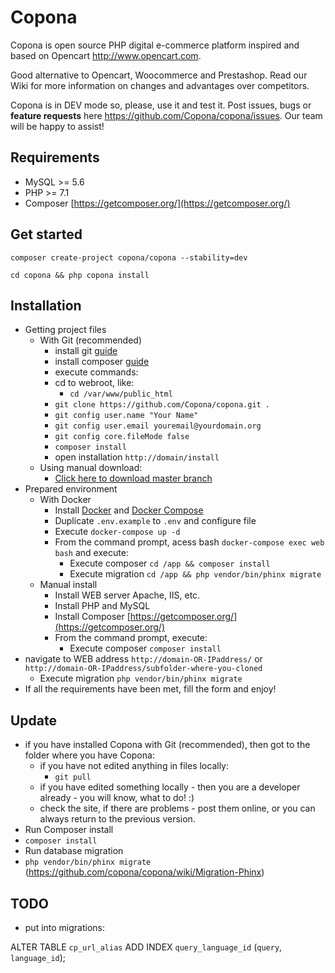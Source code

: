 # Copona

Copona is open source PHP digital e-commerce platform inspired and based on Opencart http://www.opencart.com.

Good alternative to Opencart, Woocommerce and Prestashop. Read our Wiki for more information on changes and advantages over competitors.

Copona is in DEV mode so, please, use it and test it. Post issues, bugs or **feature requests** here https://github.com/Copona/copona/issues. Our team will be happy to assist!


## Requirements
* MySQL >= 5.6
* PHP >= 7.1
* Composer [https://getcomposer.org/](https://getcomposer.org/)

## Get started
`composer create-project copona/copona --stability=dev`

`cd copona && php copona install`

## Installation
* Getting project files
    * With Git (recommended)
        * install git [guide](http://rogerdudler.github.io/git-guide)
		* install composer [guide](https://getcomposer.org/doc/01-basic-usage.md#installing-dependencies)
        * execute commands: 
		* cd to webroot, like:
		    * `cd /var/www/public_html`
        * `git clone https://github.com/Copona/copona.git .`
        * `git config user.name "Your Name"`
        * `git config user.email youremail@yourdomain.org`
        * `git config core.fileMode false`
		* `composer install`
		* open installation `http://domain/install`
    * Using manual download:
        * [Click here to download master branch](https://github.com/copona/copona/archive/master.zip)
* Prepared environment
    * With Docker
        * Install [Docker](https://docs.docker.com/engine/installation/) and [Docker Compose](https://docs.docker.com/compose/install/)
        * Duplicate `.env.example` to `.env` and configure file
        * Execute `docker-compose up -d`
        * From the command prompt, acess bash `docker-compose exec web bash` and execute:
            * Execute composer `cd /app && composer install`
            * Execute migration `cd /app && php vendor/bin/phinx migrate`
    * Manual install
        * Install WEB server Apache, IIS, etc.
        * Install PHP and MySQL 
        * Install Composer [https://getcomposer.org/](https://getcomposer.org/)
        * From the command prompt, execute:
            * Execute composer `composer install`
* navigate to WEB address `http://domain-OR-IPaddress/` or `http://domain-OR-IPaddress/subfolder-where-you-cloned`
	* Execute migration `php vendor/bin/phinx migrate`
* If all the requirements have been met, fill the form and enjoy!

## Update
* if you have installed Copona with Git (recommended), then got to the folder where you have Copona:
  * if you have not edited anything in files locally:
    * `git pull`
  * if you have edited something locally - then you are a developer already - you will know, what to do! :)
  * check the site, if there are problems - post them online, or you can always return to the previous version.
* Run Composer install
 * `composer install`
* Run database migration
 * `php vendor/bin/phinx migrate` (https://github.com/copona/copona/wiki/Migration-Phinx)


## TODO

* put into migrations:

ALTER TABLE `cp_url_alias`
ADD INDEX `query_language_id` (`query`, `language_id`);
